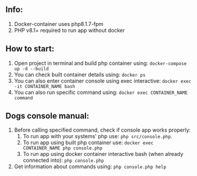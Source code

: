 ## Info:
1. Docker-container uses php8.1.7-fpm
2. PHP v8.1+ required to run app without docker

## How to start:
1. Open project in terminal and build php container using: `docker-compose up -d --build`
2. You can check built container details using: `docker ps`
3. You can also enter container console using exec interactive: `docker exec -it CONTAINER_NAME bash`
4. You can also run specific command using: `docker exec CONTAINER_NAME command`

## Dogs console manual:
1. Before calling specified command, check if console app works properly:
   1. To run app with your systems' php use: `php src/console.php`.
   2. To run app using built php container use: `docker exec CONTAINER_NAME php console.php`
   3. To run app using docker container interactive bash (when already connected into): `php console.php`
2. Get information about commands using: `php console.php help`

